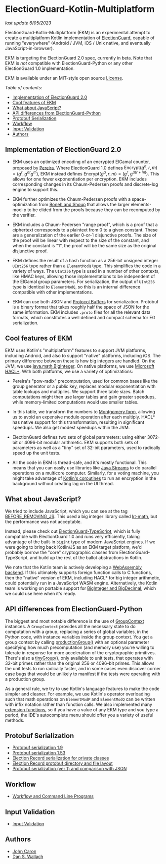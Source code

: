 # ElectionGuard-Kotlin-Multiplatform

_last update 6/05/2023_

ElectionGuard-Kotlin-Multiplatform (EKM) is an experimental attempt to create a multiplatform Kotlin implementation of 
[ElectionGuard](https://github.com/microsoft/electionguard), capable of running
"everywhere" (Android / JVM, iOS / Unix native, and eventually JavaScript-in-browser).

EKM is targeting the ElectionGuard 2.0 spec, currently in beta.
Note that EKM is *not* compatible with ElectionGuard-Python or any other
ElectionGuard 1.0 implementation. 

EKM is available under an MIT-style open source 
[License](LICENSE).

*Table of contents*:
<!-- TOC -->
* [Implementation of ElectionGuard 2.0](#implementation-of-electionguard-20)
* [Cool features of EKM](#cool-features-of-ekm)
* [What about JavaScript?](#what-about-javascript)
* [API differences from ElectionGuard-Python](#api-differences-from-electionguard-python)
* [Protobuf Serialization](#protobuf-serialization)
* [Workflow](#workflow)
* [Input Validation](#input-validation)
* [Authors](#authors)
<!-- TOC -->

## Implementation of ElectionGuard 2.0

- EKM uses an optimized encoding of an encrypted ElGamal counter, proposed by [Pereira](https://perso.uclouvain.be/olivier.pereira/). Where 
  ElectionGuard 1.0 defines $\mathrm{Encrypt}(g^a, r, m) = \left(g^r, g^{ar}g^m\right)$,
  EKM instead defines $\mathrm{Encrypt}(g^a, r, m) = \left(g^r, g^{a(r + m)}\right)$.
  This allows for one fewer exponentiation per encryption. EKM includes corresponding
  changes in its Chaum-Pedersen proofs and discrete-log engine to support this.

- EKM further optimizes the Chaum-Pedersen proofs with a space-optimization from [Boneh and Shoup](http://toc.cryptobook.us/) that allows
  the larger elements-mod-p to be elided from the proofs because they can be recomputed by the verifier.

- EKM includes a Chaum-Pedersen "range proof", which is a proof that a ciphertext
  corresponds to a plaintext from 0 to a given constant. These are a generalization of the
  earlier 0-or-1 disjunctive proofs. The size of the proof will be
  linear with respect to the size of the constant, and when the constant is "1", 
  the proof will be the same size as the original disjunctive proof.

- EKM defines the result of a hash function as a 256-bit unsigned integer `UInt256` type rather than a `ElementModQ`
  type. This simplifies the code in a variety of ways. The `UInt256` type is used in a number of other contexts,
  like HMAC keys, allowing those implementations to be independent of the ElGamal group parameters.
  For serialization, the output of `UInt256` type is identical to `ElementModQ`, so this is an internal 
  difference compatible with other implementations.

- EKM can use both JSON and [Protocol Buffers](https://en.wikipedia.org/wiki/Protocol_Buffers) for serialization. 
  Protobuf is a binary format
  that takes roughly half the space of JSON for the same information. EKM includes `.proto` files for all
  the relevant data formats, which constitutes a well defined and compact schema for EG serialization.

## Cool features of EKM

EKM uses Kotlin's "multiplatform" features to support JVM platforms, including
Android, and also to support "native" platforms, including iOS. The primary
difference between these is how big integers are handled. On the JVM, we
use [java.math.BigInteger](https://docs.oracle.com/en/java/javase/11/docs/api/java.base/java/math/BigInteger.html).
On native platforms, we use [Microsoft HACL*](https://www.microsoft.com/en-us/research/publication/hacl-a-verified-modern-cryptographic-library/). 
With both platforms, we use a variety of optimizations: 

- Pereira's "pow-radix" precomputation, used for common bases like
  the group generator or a public key, replaces modular exponentiation with
  table lookups and multiplies. We support three table sizes. Batch computations
  might then use larger tables and gain greater speedups, while memory-limited
  computations would use smaller tables.


- In this table, we transform the numbers to [Montgomery form](https://en.wikipedia.org/wiki/Montgomery_modular_multiplication), allowing us
  to avoid an expensive modulo operation after each multiply. HACL* has native support
  for this transformation, resulting in significant speedups.
  We also get modest speedups within the JVM.

- ElectionGuard defines two sets of global parameters: using either 3072-bit
  or 4096-bit modular arithmetic. EKM supports both sets of parameters as well as a
  "tiny" set of 32-bit parameters, used to radically speed up the unit tests.

- All the code in EKM is thread-safe, and it's mostly functional. This
  means that you can easily use libraries like [Java Streams](https://docs.oracle.com/javase/tutorial/collections/streams/parallelism.html)
  to do parallel operations on a multicore computer. Similarly, for a voting
  machine, you might take advantage of [Kotlin's coroutines](https://kotlinlang.org/docs/coroutines-guide.html)
  to run an encryption in the background without creating lag on the UI thread.

## What about JavaScript?

We tried to include JavaScript, which you can see at the tag [BEFORE_REMOVING_JS](https://github.com/danwallach/electionguard-kotlin-multiplatform/releases/tag/BEFORE_REMOVING_JS). This
used a big integer library called [kt-math](https://github.com/gciatto/kt-math),
but the performance was not acceptable.

Instead, please check out [ElectionGuard-TypeScript](https://github.com/danwallach/ElectionGuard-TypeScript),
which is fully compatible with ElectionGuard 1.0 and runs very efficiently,
taking advantage of the built-in `bigint` type of modern JavaScript engines.
If we were going to bring back Kotlin/JS as an EKM target platform, we'd probably borrow the "core"
cryptographic classes from ElectionGuard-TypeScript, and build up the rest
of the ballot abstractions in Kotlin.

We note that the Kotlin team is actively developing a [WebAssembly backend](https://youtrack.jetbrains.com/issue/KT-46773).
If this ultimately supports foreign function calls to C functions, then the
"native" version of EKM, including HACL* for big integer arithmetic, could potentially run in a JavaScript WASM engine.
Alternatively, the Kotlin team is working on portable support for [BigInteger and
BigDecimal](https://youtrack.jetbrains.com/issue/KT-20912/BigDecimalBigInteger-types-in-Kotlin-stdlib), which we
could use here when it's ready.

## API differences from ElectionGuard-Python

The biggest and most notable difference is the use of [GroupContext](egklib/src/commonMain/kotlin/electionguard/core/GroupCommon.kt) 
instances. A `GroupContext` provides
all the necessary state to do computation with a group, replacing a series of global variables, in 
the Python code, with instance variables inside the group context. You get a group context by calling 
[productionGroup()](egklib/src/commonMain/kotlin/electionguard/core/Group.kt)
with an optional parameter specifying how much precomputation (and memory use) you're willing to tolerate
in response for more acceleration of the cryptographic primitives. There's also a [tinyGroup()](egklib/src/commonTest/kotlin/electionguard/core/TinyGroup.kt), only
available to unit tests, that operates with 32-bit primes rather than the original 256 or 4096-bit primes. This 
allows the unit tests to run radically faster, and in some cases even discover corner case bugs that would
be unlikely to manifest if the tests were operating with a production group.

As a general rule, we try to use Kotlin's language features to make the code
simpler and cleaner. For example, we use Kotlin's operator overloading such
that math operations on `ElementModP` and `ElementModQ` can be written with
infix notation rather than function calls. We also implemented many 
[extension functions](https://kotlinlang.org/docs/extensions.html), so if you have a value of any EKM type and you type
a period, the IDE's autocomplete menu should offer you a variety of useful
methods.

## Protobuf Serialization
* [Protobuf serialization 1.9](docs/ProtoSerializationSpec1.9.md)
* [Protobuf serialization 1.53](docs/ProtoSerializationSpec1.53.md)
* [Election Record serialization for private classes](docs/ProtoSerializationPrivate.md)
* [Election Record protobuf directory and file layout](docs/ElectionRecord.md)
* [Protobuf serialization (ver 1) and comparison with JSON](docs/ProtoSerializationSpec1.md)

## Workflow
* [Workflow and Command Line Programs](docs/CommandLineInterface.md)

## Input Validation
* [Input Validation](docs/InputValidation.md)

## Authors
- [John Caron](https://github.com/JohnLCaron)
- [Dan S. Wallach](https://www.cs.rice.edu/~dwallach/)